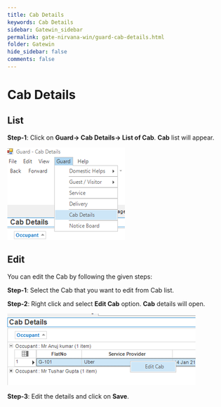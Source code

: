 ```yaml
---
title: Cab Details
keywords: Cab Details
sidebar: Gatewin_sidebar
permalink: gate-nirvana-win/guard-cab-details.html
folder: Gatewin
hide_sidebar: false
comments: false
---
```


# Cab Details


## List


**Step-1**: Click on **Guard-> Cab Details-> List of Cab**. **Cab** list will appear.

![](/images/ListofCabDetailswin.png)



## Edit


You can edit the Cab by following the given steps:

**Step-1**: Select the Cab that you want to edit from Cab list.

**Step-2**: Right click and select **Edit Cab** option. **Cab** details will open.
                                
![](/images/ListofCabDetails-SelectMenuwin.png)

**Step-3**: Edit the details and click on **Save**.

